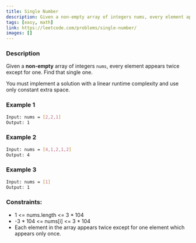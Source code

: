 ```yaml
---
title: Single Number
description: Given a non-empty array of integers nums, every element appears twice except for one. Find that single one.
tags: [easy, math]
link: https://leetcode.com/problems/single-number/
images: []
---
```


### Description

Given a **non-empty** array of integers `nums`, every element appears twice except for one. Find that single one.

You must implement a solution with a linear runtime complexity and use only constant extra space.

### Example 1

```bash
Input: nums = [2,2,1]
Output: 1

```

### Example 2

```bash
Input: nums = [4,1,2,1,2]
Output: 4

```

### Example 3

```bash
Input: nums = [1]
Output: 1
```


### Constraints:

- 1 <= nums.length <= 3 * 104
- -3 * 104 <= nums[i] <= 3 * 104
- Each element in the array appears twice except for one element which appears only once.